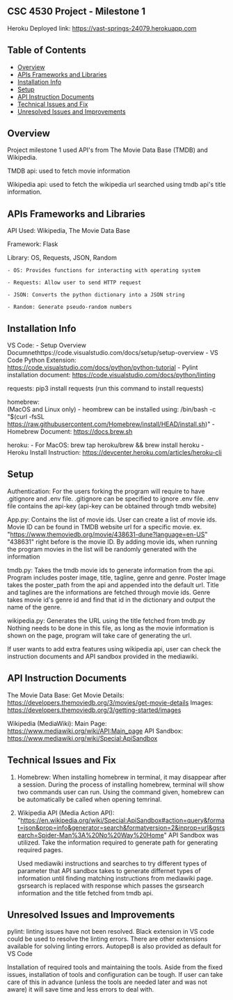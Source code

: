 ## CSC 4530 Project - Milestone 1
Heroku Deployed link: https://vast-springs-24079.herokuapp.com

## Table of Contents
* [Overview](#overview)
* [APIs Frameworks and Libraries](apis-frameworks-and-libraries)
* [Installation Info](#installation-info)
* [Setup](#setup)
* [API Instruction Documents](#api-instruction-documnets)
* [Technical Issues and Fix](#technical-issues-and-fix)
* [Unresolved Issues and Improvements](#unresolved-issues-and-improvements)

## Overview
Project milestone 1 used API's from The Movie Data Base (TMDB) and Wikipedia.

TMDB api: used to fetch movie information

Wikipedia api: used to fetch the wikipedia url searched using tmdb api's title information. 

## APIs Frameworks and Libraries 
API Used: Wikipedia, The Movie Data Base

Framework: Flask

Library: OS, Requests, JSON, Random 
    
    - OS: Provides functions for interacting with operating system 
    
    - Requests: Allow user to send HTTP request 
    
    - JSON: Converts the python dictionary into a JSON string 
    
    - Random: Generate pseudo-random numbers

## Installation Info
VS Code: 
    - Setup Overview Documnethttps://code.visualstudio.com/docs/setup/setup-overview
    - VS Code Python Extension: https://code.visualstudio.com/docs/python/python-tutorial
    - Pylint installation document: https://code.visualstudio.com/docs/python/linting

requests: pip3 install requests (run this command to install requests)


homebrew:  
(MacOS and Linux only) 
    - heombrew can be installed using: /bin/bash -c "$(curl -fsSL https://raw.githubusercontent.com/Homebrew/install/HEAD/install.sh)" 
    - Homebrew Document: https://docs.brew.sh

heroku: 
    - For MacOS: brew tap heroku/brew && brew install heroku
    - Heroku Install Instruction: https://devcenter.heroku.com/articles/heroku-cli

## Setup
Authentication:
For the users forking the program will require to have .gitignore and .env file.
.gitignore can be specified to ignore .env file. 
.env file contains the api-key (api-key can be obtained through tmdb website)

App.py:
Contains the list of movie ids. User can create a list of movie ids.
Movie ID can be found in TMDB website url for a specific movie.
ex. "https://www.themoviedb.org/movie/438631-dune?language=en-US"
    "438631" right before is the movie ID. 
By adding movie ids, when running the program movies in the list will be randomly generated with the information

tmdb.py: 
Takes the tmdb movie ids to generate information from the api. 
Program includes poster image, title, tagline, genre and genre.
Poster Image takes the poster_path from the api and appended into the default url.
Title and taglines are the informations are fetched through movie ids.
Genre takes movie id's genre id and find that id in the dictionary and output the name of the genre. 


wikipedia.py:
Generates the URL using the title fetched from tmdb.py
Nothing needs to be done in this file, as long as the movie information is shown on the page, 
program will take care of generating the url. 

If user wants to add extra features using wikipedia api, 
user can check the instruction documents and API sandbox provided in the mediawiki. 


## API Instruction Documents
The Movie Data Base: 
Get Movie Details: https://developers.themoviedb.org/3/movies/get-movie-details 
Images: https://developers.themoviedb.org/3/getting-started/images

Wikipedia (MediaWiki): 
Main Page: https://www.mediawiki.org/wiki/API:Main_page
API Sandbox: https://www.mediawiki.org/wiki/Special:ApiSandbox

## Technical Issues and Fix
1. Homebrew: 
    When installing homebrew in terminal, it may disappear after a session. 
    During the process of installing homebrew, terminal will show two commands user can run. 
    Using the command given, homebrew can be automatically be called when opening temrinal.
2. Wikipedia API (Media Action API):
    "https://en.wikipedia.org/wiki/Special:ApiSandbox#action=query&format=json&prop=info&generator=search&formatversion=2&inprop=url&gsrsearch=Spider-Man%3A%20No%20Way%20Home"
    API Sandbox was utilized. Take the information required to generate path for generating required pages.

    Used mediawiki instructions and searches to try different types of parameter that API sandbox takes to generate differnet types of information until finding matching instructions from mediawiki page. 
    gsrsearch is replaced with response which passes the gsrsearch information and the title fetched from tmdb api. 

## Unresolved Issues and Improvements 
pylint: linting issues have not been resolved.
Black extension in VS code could be used to resolve the linting errors. 
There are other extensions available for solving linting errors. 
Autopep8 is also provided as default for VS Code

Installation of required tools and maintaining the tools.
Aside from the fixed issues, installation of tools and configuration can be tough. 
If user can take care of this in advance (unless the tools are needed later and was not aware)
it will save time and less errors to deal with. 

